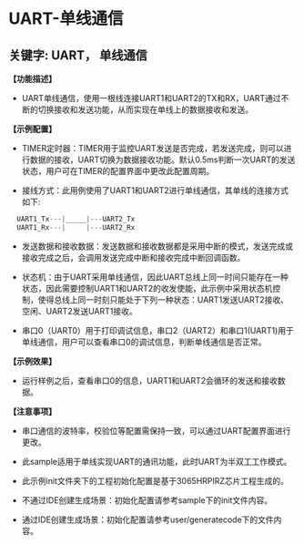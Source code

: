 # UART-单线通信
## 关键字: UART， 单线通信

**【功能描述】**
+ UART单线通信，使用一根线连接UART1和UART2的TX和RX，UART通过不断的切换接收和发送功能，从而实现在单线上的数据接收和发送。

**【示例配置】**
+ TIMER定时器：TIMER用于监控UART发送是否完成，若发送完成，则可以进行数据的接收，UART切换为数据接收功能。默认0.5ms判断一次UART的发送状态，用户可在TIMER的配置界面中更改此配置周期。

+ 接线方式：此用例使用了UART1和UART2进行单线通信，其单线的连接方式如下:
```c
  UART1_Tx---|_____|---UART2_Tx
  UART1_Rx---|     |---UART2_Rx
```

+ 发送数据和接收数据：发送数据和接收数据都是采用中断的模式，发送完成或接收完成之后，会调用发送完成中断和接收完成中断回调函数。

+ 状态机：由于UART采用单线通信，因此UART总线上同一时间只能存在一种状态，因此需要控制UART1和UART2的收发使能，此示例中采用状态机控制，使得总线上同一时刻只能处于下列一种状态：UART1发送UART2接收、空闲、UART2发送UART1接收。 

+ 串口0（UART0）用于打印调试信息，串口2（UART2）和串口1(UART1)用于单线通信，用户可以查看串口0的调试信息，判断单线通信是否正常。

**【示例效果】**
+ 运行样例之后，查看串口0的信息，UART1和UART2会循环的发送和接收数据。

**【注意事项】**
+ 串口通信的波特率，校验位等配置需保持一致，可以通过UART配置界面进行更改。

+ 此sample适用于单线实现UART的通讯功能，此时UART为半双工工作模式。

+ 此示例init文件夹下的工程初始化配置是基于3065HRPIRZ芯片工程生成的。
+ 不通过IDE创建生成场景：初始化配置请参考sample下的init文件内容。
+ 通过IDE创建生成场景：初始化配置请参考user/generatecode下的文件内容。
